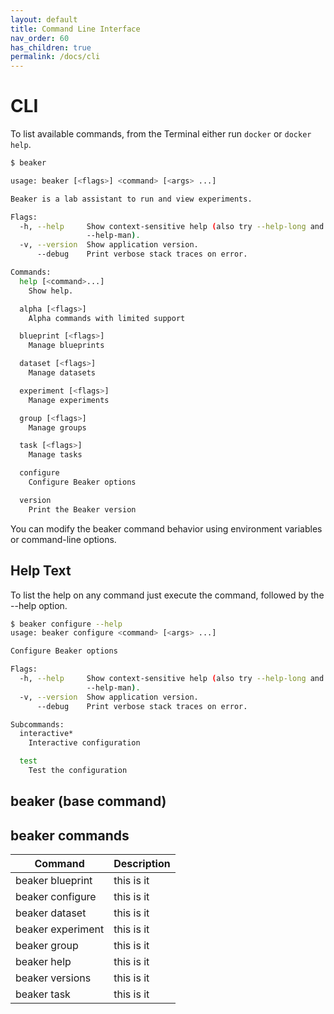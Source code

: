 ```yaml
---
layout: default
title: Command Line Interface
nav_order: 60
has_children: true
permalink: /docs/cli
---
```


# CLI

To list available commands, from the Terminal either run `docker` or `docker help`.

```bash
$ beaker

usage: beaker [<flags>] <command> [<args> ...]

Beaker is a lab assistant to run and view experiments.

Flags:
  -h, --help     Show context-sensitive help (also try --help-long and
                 --help-man).
  -v, --version  Show application version.
      --debug    Print verbose stack traces on error.

Commands:
  help [<command>...]
    Show help.

  alpha [<flags>]
    Alpha commands with limited support

  blueprint [<flags>]
    Manage blueprints

  dataset [<flags>]
    Manage datasets

  experiment [<flags>]
    Manage experiments

  group [<flags>]
    Manage groups

  task [<flags>]
    Manage tasks

  configure
    Configure Beaker options

  version
    Print the Beaker version
```

You can modify the beaker command behavior using environment variables or command-line options. 

## Help Text

To list the help on any command just execute the command, followed by the --help option.

```bash
$ beaker configure --help
usage: beaker configure <command> [<args> ...]

Configure Beaker options

Flags:
  -h, --help     Show context-sensitive help (also try --help-long and
                 --help-man).
  -v, --version  Show application version.
      --debug    Print verbose stack traces on error.

Subcommands:
  interactive*
    Interactive configuration

  test
    Test the configuration
```

## beaker (base command)

## beaker commands

| Command        | Description           |
| ------------- |-------------| 
| beaker blueprint      | this is it | 
| beaker configure      | this is it      | 
| beaker dataset | this is it      | 
| beaker experiment | this is it      | 
| beaker group | this is it      | 
| beaker help | this is it      | 
| beaker versions | this is it      | 
| beaker task | this is it      | 





